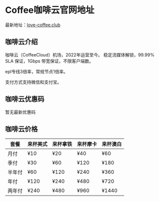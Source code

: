# Coffee咖啡云官网地址

最新地址：[love-coffee.club](https://love-coffee.tech/#/register?code=bn50BHqK)

## 咖啡云介绍

咖啡云（CoffeeCloud）机场，2022年运营至今。 稳定流媒体解锁，99.99% SLA 保证，1Gbps 带宽保证，不限客户端数。

epl专线3倍率，常规节点1倍率。

支付方式支持微信和支付宝。

## 咖啡云优惠码

暂无最新优惠码

## 咖啡云价格

|套餐|来杯美式|来杯拿铁|来杯摩卡|来杯澳白|
|----|----|----|----|----|
|月付|¥10|¥20|¥40|¥60|
|季付|¥30|¥60|¥120|¥180|
|半年付|¥60|¥120|¥240|¥360|
|年付|¥120|¥240|¥480|¥720|
|两年付|¥240|¥480|¥960|¥1440|

